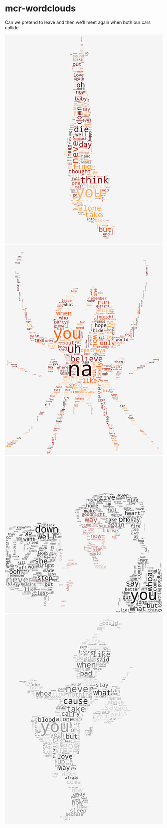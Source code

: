 # mcr-wordclouds

Can we pretend to leave and then we'll meet again when both our cars collide

![](output_images/bullets_wcloud.png)
![](output_images/danger_wcloud.png)
![](output_images/cheers_wcloud.png)
![](output_images/black_wcloud.png)